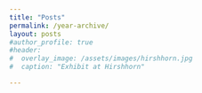 ```yaml
---
title: "Posts"
permalink: /year-archive/
layout: posts
#author_profile: true
#header:
#  overlay_image: /assets/images/hirshhorn.jpg
#  caption: "Exhibit at Hirshhorn"

---
```

